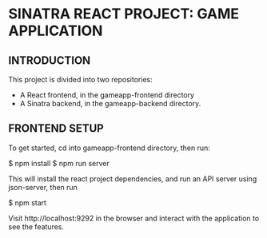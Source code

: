 # SINATRA REACT PROJECT: GAME APPLICATION

## INTRODUCTION
This project is divided into two repositories:
* A React frontend, in the gameapp-frontend directory
* A Sinatra backend, in the gameapp-backend directory.

## FRONTEND SETUP

To get started, cd into gameapp-frontend directory, then run:

$ npm install
$ npm run server

This will install the react project dependencies, and run an API server using json-server, then run 

$ npm start

Visit http://localhost:9292 in the browser and interact with the application to see the features. 